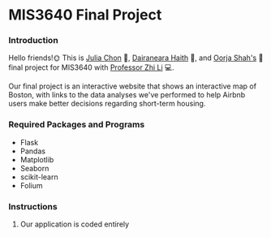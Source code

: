 # MIS3640 Final Project

### Introduction
Hello friends!:sun_with_face: This is [Julia Chon](https://github.com/juliachon) :hibiscus:, [Dairaneara Haith](https://github.com/DeedeeH999) :sunflower:, and [Oorja Shah's](https://github.com/oorjashah) :cherry_blossom: final project for MIS3640 with [Professor Zhi Li](https://github.com/lzblack) :computer:.

Our final project is an interactive website that shows an interactive map of Boston, with links to the data analyses we've performed to help Airbnb users make better decisions regarding short-term housing.

### Required Packages and Programs
* Flask
* Pandas
* Matplotlib 
* Seaborn
* scikit-learn
* Folium


### Instructions
1. Our application is coded entirely 